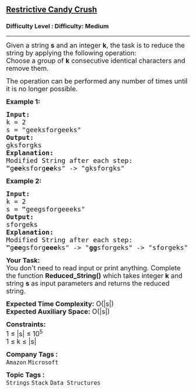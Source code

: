 <h2><a href="https://www.geeksforgeeks.org/problems/restrictive-candy-crush--141631/1?page=4&category=Stack,Queue&sortBy=difficulty">Restrictive Candy Crush</a></h2><h3>Difficulty Level : Difficulty: Medium</h3><hr><div class="problems_problem_content__Xm_eO"><p><span style="font-size:18px">Given a string <strong>s</strong>&nbsp;and an integer <strong>k</strong>, the task is to reduce the string by applying the following operation:<br>
Choose a group of <strong>k</strong>&nbsp;consecutive identical characters and remove them.</span></p>

<p><span style="font-size:18px">The operation can be performed any number of times until it is no longer possible.</span></p>

<p><span style="font-size:18px"><strong>Example 1:</strong></span></p>

<pre><span style="font-size:18px"><strong>Input:
</strong>k = 2
s = "geeksforgeeks"
<strong>Output:</strong>
gksforgks
<strong>Explanation:</strong>
Modified String after each step: 
<strong>"</strong>g<strong>ee</strong>ksforg<strong>ee</strong>ks" -&gt; "gksforgks"</span>
</pre>

<p><span style="font-size:18px"><strong>Example 2:</strong></span></p>

<pre><span style="font-size:18px"><strong>Input:
</strong>k = 2
s =<strong> "</strong>geegsforgeeeks" 
<strong>Output:</strong>
sforgeks
<strong>Explanation:</strong>
Modified String after each step:
<strong>"</strong>g<strong>ee</strong>gsforg<strong>eee</strong>ks" -&gt; "<strong>gg</strong>sforgeks" -&gt; "sforgeks"</span>
</pre>

<p><span style="font-size:18px"><strong>Your Task: </strong>&nbsp;<br>
You don't need to read input or print anything. Complete the function <strong>Reduced_String()</strong> which takes integer <strong>k</strong> and string&nbsp;<strong>s</strong>&nbsp;as input parameters and returns the reduced string.</span></p>

<p><span style="font-size:18px"><strong>Expected Time Complexity:</strong> O(|s|)<br>
<strong>Expected Auxiliary Space:</strong> O(|s|)</span></p>

<p><span style="font-size:18px"><strong>Constraints:</strong><br>
1 ≤ |s|&nbsp;≤ 10<sup>5</sup><br>
1&nbsp;≤ k&nbsp;≤ |s|</span></p>
</div><p><span style=font-size:18px><strong>Company Tags : </strong><br><code>Amazon</code>&nbsp;<code>Microsoft</code>&nbsp;<br><p><span style=font-size:18px><strong>Topic Tags : </strong><br><code>Strings</code>&nbsp;<code>Stack</code>&nbsp;<code>Data Structures</code>&nbsp;